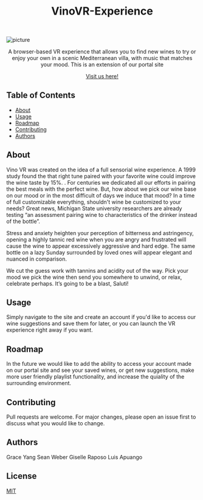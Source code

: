 <h1 align="center">VinoVR-Experience</h1> <br>

![picture](client/src/images/aframescreenshot.png)

<p align="center">
A browser-based VR experience that allows you to find new wines to try or enjoy your own in a scenic Mediterranean villa, with music that matches your mood. This is an extension of our portal site
</p>

<p align="center">
    <a href="#">Visit us here!</a>
</p>

## Table of Contents

- [About](#about)
- [Usage](#usage)
- [Roadmap](#roadmap)
- [Contributing](#contributing)
- [Authors](#authors)

## About

Vino VR was created on the idea of a full sensorial wine experience. A 1999 study found the that right tune paired with your favorite wine could improve the wine taste by 15%. . For centuries we dedicated all our efforts in pairing the best meals with the perfect wine. But, how about we pick our wine base on our mood or in the most difficult of days we induce that mood?
In a time of full customizable everything, shouldn't wine be customized to your needs? Great news, Michigan State university researchers are already testing “an assessment pairing wine to characteristics of the drinker instead of the bottle”.

Stress and anxiety heighten your perception of bitterness and astringency, opening a highly tannic red wine when you are angry and frustrated will cause the wine to appear excessively aggressive and hard edge. The same bottle on a lazy Sunday surrounded by loved ones will appear elegant and nuanced in comparison.

We cut the guess work with tannins and acidity out of the way. Pick your mood we pick the wine then send you somewhere to unwind, or relax, celebrate perhaps. It’s going to be a blast, Saluti!

## Usage

Simply navigate to the site and create an account if you'd like to access our wine suggestions and save them for later, or you can launch the VR experience right away if you want.

## Roadmap

In the future we would like to add the ability to access your account made on our portal site and see your saved wines, or get new suggestions, make more user friendly playlist functionality, and increase the quiality of the surrounding environment.

## Contributing

Pull requests are welcome. For major changes, please open an issue first to discuss what you would like to change.

## Authors

Grace Yang
Sean Weber
Giselle Raposo
Luis Apuango

## License
[MIT](https://choosealicense.com/licenses/mit/)